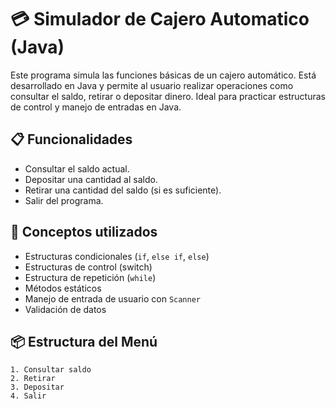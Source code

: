 # 💳 Simulador de Cajero Automatico (Java)

Este programa simula las funciones básicas de un cajero automático. Está desarrollado en Java y permite al usuario realizar operaciones como consultar el saldo, retirar o depositar dinero. Ideal para practicar estructuras de control y manejo de entradas en Java.

## 📋 Funcionalidades

- Consultar el saldo actual.
- Depositar una cantidad al saldo.
- Retirar una cantidad del saldo (si es suficiente).
- Salir del programa.

## 🧠 Conceptos utilizados

- Estructuras condicionales (`if`, `else if`, `else`)
- Estructuras de control (switch)
- Estructura de repetición (`while`)
- Métodos estáticos
- Manejo de entrada de usuario con `Scanner`
- Validación de datos

## 📦 Estructura del Menú

```text
1. Consultar saldo
2. Retirar
3. Depositar
4. Salir
